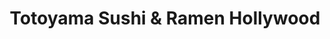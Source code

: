 ---
layout: place
title: "Totoyama Sushi & Ramen Hollywood"
permalink: /california/los-angeles/totoyama-sushi-ramen-hollywood.html
stateAbbr: CA
stateName: California
cityName: Los Angeles
place_id: ChIJJetq1HG_woAR0TzOtLw6fK8
photos:
  - name: >-
      places/ChIJJetq1HG_woAR0TzOtLw6fK8/photos/AeeoHcIgsAeXkIggAjoLBuvpphaOS9gE4XzPPQ_G1C4zATdZX83Q3PwC6bJkfNk2TZotOk2pn_xOCvGMkFT5TynWFrvesGdNdvuJAfPPtO_oDdGmSNezdrBKk-tKbyX9LKfel8DaVZsmfH9L97nZbt9CwuAnI6PtGxkevoOSKfx_Watt_sN-izfza-LOusM8DGK8bHv4a57kpGoau4Fbscenk0gvewKfKm9YCzOeVtKCPndWmLBZwVZB1y4-FFOm-YGsK_7JO55Iq8Hykz1ljObgK5wWckuGzReo0XXb_k051VGSMg
    widthPx: 4800
    heightPx: 3203
    authorAttributions:
      - displayName: Totoyama Sushi & Ramen Hollywood
        uri: https://maps.google.com/maps/contrib/101967078700096307401
        photoUri: >-
          https://lh3.googleusercontent.com/a-/ALV-UjVX2nalWyCk2bo_fU1jublQv4oTZB5WZw8AotdPotvrOmaO1Ug=s100-p-k-no-mo
    flagContentUri: >-
      https://www.google.com/local/imagery/report/?cb_client=maps_api_places.places_api&image_key=!1e10!2sAF1QipM1YqCCNegwLYIJPG-D9wODRSrIS7yKEA0yhTqi&hl=en-US
    googleMapsUri: >-
      https://www.google.com/maps/place//data=!3m4!1e2!3m2!1sAF1QipM1YqCCNegwLYIJPG-D9wODRSrIS7yKEA0yhTqi!2e10!4m2!3m1!1s0x80c2bf71d46aeb25:0xaf7c3abcb4ce3cd1
  - name: >-
      places/ChIJJetq1HG_woAR0TzOtLw6fK8/photos/AeeoHcLvgtkPTNW0fdK99w3CW5kkcL8UyGhZT8DxSD0FFOOlC1QIRFNVJ6kS95cZEXTvKQ3aJXg96WQfgC--d9xOLa1h1OwGt6in6lbY-RTh1nxADbMQ02pXrAu3YVwUmb7vubn52STuv6XR7Nc9LmnkB8etdv1diNi23WcXJh4DKgePcYKxoswwjbUz7xhp9-q_vx45f2dlMgeYghBjgHdWaJSzwCMBNcRz0Pbz2t8X6K-lejLzvxHiKaN0rVcjl4jKk0oBFOkcvi-x5k1SgF56tSV8_MgzrWXoj41O9zE5ZqFNQA
    widthPx: 3200
    heightPx: 4800
    authorAttributions:
      - displayName: Totoyama Sushi & Ramen Hollywood
        uri: https://maps.google.com/maps/contrib/101967078700096307401
        photoUri: >-
          https://lh3.googleusercontent.com/a-/ALV-UjVX2nalWyCk2bo_fU1jublQv4oTZB5WZw8AotdPotvrOmaO1Ug=s100-p-k-no-mo
    flagContentUri: >-
      https://www.google.com/local/imagery/report/?cb_client=maps_api_places.places_api&image_key=!1e10!2sAF1QipPYUp8IidQea9wjVqnJyZep1ozaWq16-2ml5LWW&hl=en-US
    googleMapsUri: >-
      https://www.google.com/maps/place//data=!3m4!1e2!3m2!1sAF1QipPYUp8IidQea9wjVqnJyZep1ozaWq16-2ml5LWW!2e10!4m2!3m1!1s0x80c2bf71d46aeb25:0xaf7c3abcb4ce3cd1
  - name: >-
      places/ChIJJetq1HG_woAR0TzOtLw6fK8/photos/AeeoHcK8xgqm6T_orSq3cF9ejrifpMfmTdUINXdjb_cLXapb2aTfMfQpcPy3jPRy7S1xifq0pb5PY54QWjNy-cwozuDzspOpAzt3dwtiIaOrPaYo9inPOKdPSLrPdlChSVxxKUNxqXRgoVg2JfabkOfNqJmJ4wbUyV-D5kVpBPTTD6u_t4-fpaMLzw7kAXJ2JZcQYpJt7znMMBzYd2e65GK8boXHpbtSGGkz_RcWAs_Fdvic_OEHW6xe0_ueLrTn5U7eBYXyh9YTeSBYBxrRQSIxR0hcyB64ztjCvFQiK5_jEbbRg6UETfHrwZjoT-On4ZJyafX6j7ayk-7SmijDN3MKXe0lsJ_DCHMGATB3mSiMtm-TGJ3m2wfD_rSn3n6lTkMl0gHg_J8RMWRVvUi9GrKamKrqATRm1oCtnP4AEqgo2PWlhvFc
    widthPx: 4032
    heightPx: 3024
    authorAttributions:
      - displayName: Fel Adi
        uri: https://maps.google.com/maps/contrib/113206255500961757747
        photoUri: >-
          https://lh3.googleusercontent.com/a-/ALV-UjX0YKU7o2NkN0qSqYLOFoPhh_i-DcPOYftReAbvqsYtKR1VHng=s100-p-k-no-mo
    flagContentUri: >-
      https://www.google.com/local/imagery/report/?cb_client=maps_api_places.places_api&image_key=!1e10!2sCIHM0ogKEICAgMCw_7njwwE&hl=en-US
    googleMapsUri: >-
      https://www.google.com/maps/place//data=!3m4!1e2!3m2!1sCIHM0ogKEICAgMCw_7njwwE!2e10!4m2!3m1!1s0x80c2bf71d46aeb25:0xaf7c3abcb4ce3cd1
  - name: >-
      places/ChIJJetq1HG_woAR0TzOtLw6fK8/photos/AeeoHcIS1ptVmTKNjJcDrjDY_9gXwmm82E_8ZGKHnfKxvxOiuBqi-uLFUw1gdpiI2EM4RssU9nI80arrrOvtuVtVpkqW7msLOTPbqwGVvbTjmRMNNfcb74Y5vecs1zPD_A6Rx4Gt_mw7VJdTJ4BdIvLN8at_E6tv7KhvKJSG-f0UZHUsEsNinV8yMRkKddfx1Sy3Y5eypi2TeB89sZn3um9a5iz-TR76nLSie1zVRn-c6AyZ-8byiIvUaXe0K1wKILmAqGQNMI6yg7jxg600SCAkdkpQkkqbvtn9WIUWNT4ZgvSCLBkJGPqBssG-4VMS20RNKiJ2WKIxgrIhDemQfFXy297sWFFu2pdHA-N_3GbzJIWnbsDepYugtJBYV0LxQ52Y4ST0o9ppcxo7kTCqXRXXyucnFHSbDEzIU4jesHjJIhYMjEw
    widthPx: 4032
    heightPx: 3024
    authorAttributions:
      - displayName: Zen Akire
        uri: https://maps.google.com/maps/contrib/107230863323201759374
        photoUri: >-
          https://lh3.googleusercontent.com/a-/ALV-UjVDAgwWc-I8mT1IyfL5ojDNhZUtTL_OYuDNIjIvdRaDmR1nBhmh=s100-p-k-no-mo
    flagContentUri: >-
      https://www.google.com/local/imagery/report/?cb_client=maps_api_places.places_api&image_key=!1e10!2sCIHM0ogKEICAgMCgqruc6gE&hl=en-US
    googleMapsUri: >-
      https://www.google.com/maps/place//data=!3m4!1e2!3m2!1sCIHM0ogKEICAgMCgqruc6gE!2e10!4m2!3m1!1s0x80c2bf71d46aeb25:0xaf7c3abcb4ce3cd1
  - name: >-
      places/ChIJJetq1HG_woAR0TzOtLw6fK8/photos/AeeoHcJiu0qtwB7MqO7OCMiHIixAELLhTDwAiLURPY5cOYf5qNq00kaadkX3--GMgZvNQXXgmh8UBxA5s3wL3-8b0U0Wkjo7IoJ6LdC4JYSOdIgYut-X2hoAWc54nQOESUcsuNNb9aU2AY4_AUY9qcDmDCim4id5RWrmY5MjL0pPIWzuv_TU107H5zIG152Em9N5ubI8InEaDMcR2qKt6n-w0rEX7V64LrLked--iGZjGSsyg7Xs-QMoq532yHK4n_KmKES8DRV4pK1Ozt80wbrioq4yfU5YPxVPa4Zl0O2cvtjx77Lw6nCF97H_1rcy2MDk7Dfdi_YgAUhFKmkTLL2RnkOsZIWtwXoCjjL5xnqhPlHwBkqqZyGeD5o3nLo8V9ebyjg4pMo4CeFqHPRtzCwzFnfRBXidj3yaaeoS4c9nRoUTig
    widthPx: 4800
    heightPx: 3202
    authorAttributions:
      - displayName: Royce Mathew
        uri: https://maps.google.com/maps/contrib/110965780602403380288
        photoUri: >-
          https://lh3.googleusercontent.com/a-/ALV-UjXQvcDX6zdi_cGpVVwb9ApMeXY-ZKx6Vnonq0tE5djRTOSxAkoO=s100-p-k-no-mo
    flagContentUri: >-
      https://www.google.com/local/imagery/report/?cb_client=maps_api_places.places_api&image_key=!1e10!2sCIHM0ogKEICAgIDzpdvLbw&hl=en-US
    googleMapsUri: >-
      https://www.google.com/maps/place//data=!3m4!1e2!3m2!1sCIHM0ogKEICAgIDzpdvLbw!2e10!4m2!3m1!1s0x80c2bf71d46aeb25:0xaf7c3abcb4ce3cd1
  - name: >-
      places/ChIJJetq1HG_woAR0TzOtLw6fK8/photos/AeeoHcL6Fj-0Osl3RFmxIsBRljRnLlqL01Qe1AyesKYRrEnDEPK1FNFO6GLB9Tgx7VfleRBx3kt0MuXDXo9i6rEqnnk8PQME9WW9zPNeD30jJvkEFQ9VhzZ_626_Gx7DjT_W7TjYgTJ4bCinwlN7FEMHcx2Ed32OdMfjmsSkE10kK1hZJuWRf8rt1VvvAsFX6AK_irSTbBPwpybacygUFczsqiQF9Gf9ooE0qMuw2hbgivEYtDADIuhTEcAHv3YViMVsCoFIl1josHgiFKk3uBZZnqKWlEdbCuPF78iVC1BCf_dAqiC-p9M2ODO9ZDks4MX9YA7s3aT63HabFxVfSYSVi7oseTsaQoRWbGxKa2pwLksMp35BgK6hXHCuSuOCXltLhZroL-3KJ0_o662ECeksxeNsPTgOkagoplhQ1RfbUnycZ78
    widthPx: 3024
    heightPx: 4032
    authorAttributions:
      - displayName: Boriykhon Sultonkhujaev
        uri: https://maps.google.com/maps/contrib/107464910977723315641
        photoUri: >-
          https://lh3.googleusercontent.com/a-/ALV-UjUaWViD_Jbgl3t3C-YRgDhBbBc6_Uq6JPdYAR3oRYjmWcP9DEAs=s100-p-k-no-mo
    flagContentUri: >-
      https://www.google.com/local/imagery/report/?cb_client=maps_api_places.places_api&image_key=!1e10!2sCIHM0ogKEICAgMCg49Sm5wE&hl=en-US
    googleMapsUri: >-
      https://www.google.com/maps/place//data=!3m4!1e2!3m2!1sCIHM0ogKEICAgMCg49Sm5wE!2e10!4m2!3m1!1s0x80c2bf71d46aeb25:0xaf7c3abcb4ce3cd1
  - name: >-
      places/ChIJJetq1HG_woAR0TzOtLw6fK8/photos/AeeoHcI-Hbtg2NJ6iS-wXaeBZA5VsfGsbXTTnPiC4I0z7Qowsl7NjJba4oN4jAr-POE_b9i8qn0mi1WLrpCq3LE_TU8ouQ-XXY980ZKyWy51GMpgGms06anOk2Wanuq2ArhOeuGe-IMTzl3R-2WgOJPv4vzqUtG3cj_FKxaAGMRJH9gg5iiGKES2k_LI_ah5wDvAc8mmpZlWIzbqMZ5BzQxSFppuoKgaj2mVi73KUQvUeuAXKQMxRQ0G58qcruLiJ7hhGDBldRnkxaL-qe9UbNlClC0WTkSIzH-SpFkwtQWGuu_rvBUGfMkb_fOxhnWOi19r5_N16libBJLZuTs1uyaL1zIKWxPz6JTpavIHVIrgTaJKIQiSrwLs_av_wm4mjaZzHOilwfD0dZRN7X351hSa5HLwhEGatThSxiP1nmfJ1lujfg
    widthPx: 2932
    heightPx: 2690
    authorAttributions:
      - displayName: Sylvie DUTOT
        uri: https://maps.google.com/maps/contrib/117184673951514081415
        photoUri: >-
          https://lh3.googleusercontent.com/a/ACg8ocKm2R2DUzm1UYPfW46W3dbGt-z_izvNc7EV0TpqLoBNkDckGw=s100-p-k-no-mo
    flagContentUri: >-
      https://www.google.com/local/imagery/report/?cb_client=maps_api_places.places_api&image_key=!1e10!2sCIHM0ogKEICAgICRufOWBg&hl=en-US
    googleMapsUri: >-
      https://www.google.com/maps/place//data=!3m4!1e2!3m2!1sCIHM0ogKEICAgICRufOWBg!2e10!4m2!3m1!1s0x80c2bf71d46aeb25:0xaf7c3abcb4ce3cd1
  - name: >-
      places/ChIJJetq1HG_woAR0TzOtLw6fK8/photos/AeeoHcJZBCcHGCUz1o7rzFFi5amI7JtbSaxOE-eTbRyQvV7H3hhlTpLCXE_qQCgE3eI76ipkpOt6HkeAmHv1IHZRN4QMPR76-le9bvoSFgJ7Ib4iR89H1M4hjQt1NEK2g4pRE9_NkMRfXAsxzMQUaV3xqyfQ4xQfdlxMkovEISjG83w2AAfTiOr4H5jFuceC8BW4tFkm3BsnUeCi1vtzUaPDfBanC11Kkr0dcLh_XiNhfIXMgMenz0Hps94mQwnOJUd89aw9oYUf3VLp0xrf7q8yqEJ0laVJkfiFu-Tc5XX3n_xDdDR1HY7lTpqtc8R2I8hWrJC_KMsA48gKyH1iP-jMpieM6NC0lVjU1Es9-QeY0WUL_qXaSkggW3JffW7qCWKTrKIh5E4aXRwocSdFU48AcTS-Wkct0S-LXBfkK43bFsq2Jw
    widthPx: 3024
    heightPx: 4032
    authorAttributions:
      - displayName: sofia sabadini
        uri: https://maps.google.com/maps/contrib/105619157942391179783
        photoUri: >-
          https://lh3.googleusercontent.com/a-/ALV-UjX0AgQLSqpRjLcQ5hncUTbA_TnHKS0bsLbz8RYDyEcxDsfqyxX8=s100-p-k-no-mo
    flagContentUri: >-
      https://www.google.com/local/imagery/report/?cb_client=maps_api_places.places_api&image_key=!1e10!2sCIHM0ogKEICAgICX68SBSw&hl=en-US
    googleMapsUri: >-
      https://www.google.com/maps/place//data=!3m4!1e2!3m2!1sCIHM0ogKEICAgICX68SBSw!2e10!4m2!3m1!1s0x80c2bf71d46aeb25:0xaf7c3abcb4ce3cd1
  - name: >-
      places/ChIJJetq1HG_woAR0TzOtLw6fK8/photos/AeeoHcKaASrrJeP0RQIVkIX-3wKkIctOyr2Eeiy8mApSJuzXN_IxGXQtoYLfwUwsqs6etup6b4v1c0ZuAT-74PMGI2E9UQ365XaYltUJthHcEOok22HviPSsKqkjLtvMZg90-mu5FynVSyQp3TVDfeo2jPAF9LF0ll2rQcZ9WCt1Uz9adoA16bbTEtPZs8oMzY1fNDK7j7NynHAK9gKtQ21sMh_G5ABJEou7DLD_LCVqr628YToAVwrFm-bXnq0sNzvzQKlrqoAG31BnQb4DFNaTiLWSN62wqYz2p26hWPxZUtYJvxJtHNweiI2NSLL0E6xqL6-lm0seYKptaFE6NZoHNq_nmvJ3NAx1BSxy6dYzhSa7etQbE-jfkWpsTdZDG9Fh-25d2axKKDT04olC7B-PkGcpKm2cdS597tMJ1oDBNGHaAA
    widthPx: 4800
    heightPx: 3201
    authorAttributions:
      - displayName: Royce Mathew
        uri: https://maps.google.com/maps/contrib/110965780602403380288
        photoUri: >-
          https://lh3.googleusercontent.com/a-/ALV-UjXQvcDX6zdi_cGpVVwb9ApMeXY-ZKx6Vnonq0tE5djRTOSxAkoO=s100-p-k-no-mo
    flagContentUri: >-
      https://www.google.com/local/imagery/report/?cb_client=maps_api_places.places_api&image_key=!1e10!2sCIHM0ogKEICAgIDzpdvXLg&hl=en-US
    googleMapsUri: >-
      https://www.google.com/maps/place//data=!3m4!1e2!3m2!1sCIHM0ogKEICAgIDzpdvXLg!2e10!4m2!3m1!1s0x80c2bf71d46aeb25:0xaf7c3abcb4ce3cd1
  - name: >-
      places/ChIJJetq1HG_woAR0TzOtLw6fK8/photos/AeeoHcIt9Zet4M2hNHBXSvqhrn-l3-_LIzVwlXFk4G5J1-gaCGTqGyVzQowVX2ZTzzuu1uE1biNhWppS3LVxZe9cq1ht77NrTXOj50PHk8kBGgFFIrPNmpjp7CSTyY6AjouIQptlXE2X8t98qgMC33YtEO4i-xuSS00YgagNnOUU3sUYBQzYAyAgVGO2cIwG08P_l8_2V2sjqwaEtmoi-t8aof3hxblmMoXneWY8yaJm2uwyZ_j6ezrKmAPqeiJxhFViN_kh7cCOco5YFjumJ6VKtnJMnRprgJW1-mOM5tSmJvKOFVVG4gYM4MHDl3C4yT3yqyHzRgkeII33u680aL3zxus-xu2VK1t92LI8WLew8USw4ABNJUDtesDJmPjwAg_x_PeGWCTcko2sKMss6C3Tar5M03WBI4UzkaaSxVa0c0ESmolq
    widthPx: 4800
    heightPx: 2700
    authorAttributions:
      - displayName: Jackson Longan
        uri: https://maps.google.com/maps/contrib/108136555990475173578
        photoUri: >-
          https://lh3.googleusercontent.com/a-/ALV-UjUo-unJTWi-Py6z-vaIt0U4U2k9mA36YjRObtaKA2rlIFdqbmhJ3g=s100-p-k-no-mo
    flagContentUri: >-
      https://www.google.com/local/imagery/report/?cb_client=maps_api_places.places_api&image_key=!1e10!2sCIHM0ogKEICAgIDrhN2s_gE&hl=en-US
    googleMapsUri: >-
      https://www.google.com/maps/place//data=!3m4!1e2!3m2!1sCIHM0ogKEICAgIDrhN2s_gE!2e10!4m2!3m1!1s0x80c2bf71d46aeb25:0xaf7c3abcb4ce3cd1
address: 6201 Hollywood Blvd Suite 118, Los Angeles, CA 90028, USA
street: 6201 Hollywood Blvd Suite 118
city: Los Angeles
state: CA
zip: '90028'
country: USA
neighborhood: Central LA
latitude: '34.101882'
longitude: '-118.324576'
accessibility_options:
  wheelchairAccessibleEntrance: true
  wheelchairAccessibleRestroom: true
  wheelchairAccessibleSeating: true
business_status: OPERATIONAL
name: Totoyama Sushi & Ramen Hollywood
google_maps_links:
  directionsUri: >-
    https://www.google.com/maps/dir//''/data=!4m7!4m6!1m1!4e2!1m2!1m1!1s0x80c2bf71d46aeb25:0xaf7c3abcb4ce3cd1!3e0
  placeUri: https://maps.google.com/?cid=12645046435911187665
  writeAReviewUri: >-
    https://www.google.com/maps/place//data=!4m3!3m2!1s0x80c2bf71d46aeb25:0xaf7c3abcb4ce3cd1!12e1
  reviewsUri: >-
    https://www.google.com/maps/place//data=!4m4!3m3!1s0x80c2bf71d46aeb25:0xaf7c3abcb4ce3cd1!9m1!1b1
  photosUri: >-
    https://www.google.com/maps/place//data=!4m3!3m2!1s0x80c2bf71d46aeb25:0xaf7c3abcb4ce3cd1!10e5
primary_type: Sushi Restaurant
opening_hours:
  regular: null
  current: null
secondary_opening_hours:
  regular:
    weekdayDescriptions: null
    type: null
  current:
    weekdayDescriptions: null
    type: null
phone: (323) 791-7791
price_level: null
price_range: $20 &ndash; $30
rating: '4.2'
rating_count: 518
website: https://www.totoyamasushi.com/
description: >-
  Compact option for sushi, ramen, Japanese classics or an omakase tasting menu
  with beer & wine.
reviews:
  - name: >-
      places/ChIJJetq1HG_woAR0TzOtLw6fK8/reviews/ChZDSUhNMG9nS0VJQ0FnTUNnNDlTbVJ3EAE
    relativePublishTimeDescription: a month ago
    rating: 5
    text:
      text: >-
        I had an outstanding experience at Totoyama Sushi & Ramen in Hollywood —
        hands down, some of the best sushi I’ve ever had!


        The quality and freshness of the rolls were simply incredible. Every
        bite was packed with flavor, and you could really taste how fresh the
        seafood was. We ordered a roll with eel, and to my surprise, the eel
        portion was three times larger than the rice — something you rarely see,
        especially in the U.S. The portions overall were huge — definitely
        generous enough to satisfy any sushi lover.


        The presentation was also impressive, with a diverse and creative
        arrangement that made the dishes look just as good as they tasted.


        Now, let’s talk about the prices — they were shockingly low! I honestly
        didn’t expect to find such high-quality seafood at such affordable
        prices in America. It felt like an absolute steal for the kind of meal
        we had.


        A special mention goes to the chef, who not only prepared everything
        super quickly but also took the time to guide us through the menu. He
        was incredibly helpful, pointing out which rolls were made exclusively
        with seafood and which ones might be prepared alongside non-halal
        ingredients — something I really appreciated.
      languageCode: en
    originalText:
      text: >-
        I had an outstanding experience at Totoyama Sushi & Ramen in Hollywood —
        hands down, some of the best sushi I’ve ever had!


        The quality and freshness of the rolls were simply incredible. Every
        bite was packed with flavor, and you could really taste how fresh the
        seafood was. We ordered a roll with eel, and to my surprise, the eel
        portion was three times larger than the rice — something you rarely see,
        especially in the U.S. The portions overall were huge — definitely
        generous enough to satisfy any sushi lover.


        The presentation was also impressive, with a diverse and creative
        arrangement that made the dishes look just as good as they tasted.


        Now, let’s talk about the prices — they were shockingly low! I honestly
        didn’t expect to find such high-quality seafood at such affordable
        prices in America. It felt like an absolute steal for the kind of meal
        we had.


        A special mention goes to the chef, who not only prepared everything
        super quickly but also took the time to guide us through the menu. He
        was incredibly helpful, pointing out which rolls were made exclusively
        with seafood and which ones might be prepared alongside non-halal
        ingredients — something I really appreciated.
      languageCode: en
    authorAttribution:
      displayName: Boriykhon Sultonkhujaev
      uri: https://www.google.com/maps/contrib/107464910977723315641/reviews
      photoUri: >-
        https://lh3.googleusercontent.com/a-/ALV-UjUaWViD_Jbgl3t3C-YRgDhBbBc6_Uq6JPdYAR3oRYjmWcP9DEAs=s128-c0x00000000-cc-rp-mo-ba3
    publishTime: '2025-02-20T11:26:46.651931Z'
    flagContentUri: >-
      https://www.google.com/local/review/rap/report?postId=ChZDSUhNMG9nS0VJQ0FnTUNnNDlTbVJ3EAE&d=17924085&t=1
    googleMapsUri: >-
      https://www.google.com/maps/reviews/data=!4m6!14m5!1m4!2m3!1sChZDSUhNMG9nS0VJQ0FnTUNnNDlTbVJ3EAE!2m1!1s0x80c2bf71d46aeb25:0xaf7c3abcb4ce3cd1
  - name: >-
      places/ChIJJetq1HG_woAR0TzOtLw6fK8/reviews/ChdDSUhNMG9nS0VJQ0FnTUR3NHFHU25BRRAB
    relativePublishTimeDescription: 2 weeks ago
    rating: 5
    text:
      text: >-
        I must stop if you’re in the area, a nice hidden gem tucked away in the
        city! The service was amazing and they definitely made me feel at home
        for the 30 minutes. I was there.

        My friend and I enjoyed these delicious sake martinis! Which I never
        knew were a thing? And they were so delicious! Decided to grab a little
        sushi appetizer ( the spider roll) WOW ! I definitely will be coming
        back here with my girlfriends!
      languageCode: en
    originalText:
      text: >-
        I must stop if you’re in the area, a nice hidden gem tucked away in the
        city! The service was amazing and they definitely made me feel at home
        for the 30 minutes. I was there.

        My friend and I enjoyed these delicious sake martinis! Which I never
        knew were a thing? And they were so delicious! Decided to grab a little
        sushi appetizer ( the spider roll) WOW ! I definitely will be coming
        back here with my girlfriends!
      languageCode: en
    authorAttribution:
      displayName: Nova Giacalone
      uri: https://www.google.com/maps/contrib/103502794026354383942/reviews
      photoUri: >-
        https://lh3.googleusercontent.com/a-/ALV-UjXRHTEjwlhNo5ORoK3fO3-7_eJB902rfZW8B0fsXnzzHyPerBk=s128-c0x00000000-cc-rp-mo-ba4
    publishTime: '2025-03-24T23:41:42.298305Z'
    flagContentUri: >-
      https://www.google.com/local/review/rap/report?postId=ChdDSUhNMG9nS0VJQ0FnTUR3NHFHU25BRRAB&d=17924085&t=1
    googleMapsUri: >-
      https://www.google.com/maps/reviews/data=!4m6!14m5!1m4!2m3!1sChdDSUhNMG9nS0VJQ0FnTUR3NHFHU25BRRAB!2m1!1s0x80c2bf71d46aeb25:0xaf7c3abcb4ce3cd1
  - name: >-
      places/ChIJJetq1HG_woAR0TzOtLw6fK8/reviews/ChZDSUhNMG9nS0VJQ0FnTUN3XzduakF3EAE
    relativePublishTimeDescription: 3 weeks ago
    rating: 4
    text:
      text: >-
        As Aussies travelling in America, sometimes you just need a quiet
        evening without having to reciprocate high energy service. This was the
        comforting meal with polite service we needed. The food felt healthy and
        the service allowed us to feel comfortable in our own space.
      languageCode: en
    originalText:
      text: >-
        As Aussies travelling in America, sometimes you just need a quiet
        evening without having to reciprocate high energy service. This was the
        comforting meal with polite service we needed. The food felt healthy and
        the service allowed us to feel comfortable in our own space.
      languageCode: en
    authorAttribution:
      displayName: Fel Adi
      uri: https://www.google.com/maps/contrib/113206255500961757747/reviews
      photoUri: >-
        https://lh3.googleusercontent.com/a-/ALV-UjX0YKU7o2NkN0qSqYLOFoPhh_i-DcPOYftReAbvqsYtKR1VHng=s128-c0x00000000-cc-rp-mo-ba3
    publishTime: '2025-03-22T11:35:54.708640Z'
    flagContentUri: >-
      https://www.google.com/local/review/rap/report?postId=ChZDSUhNMG9nS0VJQ0FnTUN3XzduakF3EAE&d=17924085&t=1
    googleMapsUri: >-
      https://www.google.com/maps/reviews/data=!4m6!14m5!1m4!2m3!1sChZDSUhNMG9nS0VJQ0FnTUN3XzduakF3EAE!2m1!1s0x80c2bf71d46aeb25:0xaf7c3abcb4ce3cd1
  - name: >-
      places/ChIJJetq1HG_woAR0TzOtLw6fK8/reviews/ChdDSUhNMG9nS0VJQ0FnSURYb2JIRHZnRRAB
    relativePublishTimeDescription: a month ago
    rating: 5
    text:
      text: >-
        A Hidden Gem on Hollywood Boulevard – Fresh Food and Exceptional
        Service!


        I had the pleasure of dining at Totoyama Sushi and Ramen on Hollywood
        Boulevard, and it was a great experience! From the moment I walked in, I
        was greeted with warm smiles and attentive service. The staff was
        friendly, knowledgeable about the menu, and made excellent
        recommendations.


        The food was absolutely top-notch. The sushi was incredibly fresh, with
        each piece crafted to perfection. The sashimi practically melted in my
        mouth, and the rolls were flavorful and beautifully presented. I also
        tried their ramen, and it was rich, savory, and perfectly
        balanced—comfort food at its finest.


        What stood out most was the attention to detail. From the quality of the
        ingredients to the presentation, it’s clear Totoyama takes pride in
        every dish they serve. The atmosphere was cozy yet modern, making it a
        great spot for both casual meals and special occasions.


        If you’re in Hollywood and craving fresh sushi or hearty ramen, I highly
        recommend stopping by Totoyama. You won’t be disappointed!
      languageCode: en
    originalText:
      text: >-
        A Hidden Gem on Hollywood Boulevard – Fresh Food and Exceptional
        Service!


        I had the pleasure of dining at Totoyama Sushi and Ramen on Hollywood
        Boulevard, and it was a great experience! From the moment I walked in, I
        was greeted with warm smiles and attentive service. The staff was
        friendly, knowledgeable about the menu, and made excellent
        recommendations.


        The food was absolutely top-notch. The sushi was incredibly fresh, with
        each piece crafted to perfection. The sashimi practically melted in my
        mouth, and the rolls were flavorful and beautifully presented. I also
        tried their ramen, and it was rich, savory, and perfectly
        balanced—comfort food at its finest.


        What stood out most was the attention to detail. From the quality of the
        ingredients to the presentation, it’s clear Totoyama takes pride in
        every dish they serve. The atmosphere was cozy yet modern, making it a
        great spot for both casual meals and special occasions.


        If you’re in Hollywood and craving fresh sushi or hearty ramen, I highly
        recommend stopping by Totoyama. You won’t be disappointed!
      languageCode: en
    authorAttribution:
      displayName: Nutri Steph
      uri: https://www.google.com/maps/contrib/106516891611006344793/reviews
      photoUri: >-
        https://lh3.googleusercontent.com/a-/ALV-UjUPGVQwBgjAGblI1kQJiD-q4_gX1j_lOnQOKAxLNFZVg5I4dbCh=s128-c0x00000000-cc-rp-mo-ba5
    publishTime: '2025-02-25T22:36:23.060215Z'
    flagContentUri: >-
      https://www.google.com/local/review/rap/report?postId=ChdDSUhNMG9nS0VJQ0FnSURYb2JIRHZnRRAB&d=17924085&t=1
    googleMapsUri: >-
      https://www.google.com/maps/reviews/data=!4m6!14m5!1m4!2m3!1sChdDSUhNMG9nS0VJQ0FnSURYb2JIRHZnRRAB!2m1!1s0x80c2bf71d46aeb25:0xaf7c3abcb4ce3cd1
  - name: >-
      places/ChIJJetq1HG_woAR0TzOtLw6fK8/reviews/ChZDSUhNMG9nS0VJQ0FnSUNmXzVLWENnEAE
    relativePublishTimeDescription: 3 months ago
    rating: 5
    text:
      text: >-
        Great place for a meal before a show at the Pantages,but give yourself
        time since it tends to be packed in the 2 hours before shows. They're
        great about being fast. Also fabulous with food allergies!
      languageCode: en
    originalText:
      text: >-
        Great place for a meal before a show at the Pantages,but give yourself
        time since it tends to be packed in the 2 hours before shows. They're
        great about being fast. Also fabulous with food allergies!
      languageCode: en
    authorAttribution:
      displayName: Cigal Shaham
      uri: https://www.google.com/maps/contrib/110571857230391895596/reviews
      photoUri: >-
        https://lh3.googleusercontent.com/a-/ALV-UjVbDVn-9lHZuNbdSAYhOUWbE10W-L8bGHzM013Cc-lKWEFQgAr3yA=s128-c0x00000000-cc-rp-mo-ba6
    publishTime: '2025-01-03T05:15:25.777664Z'
    flagContentUri: >-
      https://www.google.com/local/review/rap/report?postId=ChZDSUhNMG9nS0VJQ0FnSUNmXzVLWENnEAE&d=17924085&t=1
    googleMapsUri: >-
      https://www.google.com/maps/reviews/data=!4m6!14m5!1m4!2m3!1sChZDSUhNMG9nS0VJQ0FnSUNmXzVLWENnEAE!2m1!1s0x80c2bf71d46aeb25:0xaf7c3abcb4ce3cd1
parking_options:
  freeParkingLot: false
  paidParkingLot: true
  freeStreetParking: false
  paidStreetParking: true
  valetParking: true
  freeGarageParking: false
  paidGarageParking: true
payment_options:
  acceptsCreditCards: true
  acceptsDebitCards: true
  acceptsCashOnly: false
  acceptsNfc: true
allow_dogs: null
curbside_pickup: null
delivery: true
dine_in: true
good_for_children: true
good_for_groups: null
good_for_sports: false
live_music: false
menu_for_children: true
outdoor_seating: true
reservable: true
restroom: true
serves_beer: true
serves_breakfast: null
serves_brunch: false
serves_cocktails: true
serves_coffee: false
serves_dinner: true
serves_dessert: true
serves_lunch: true
serves_vegetarian_food: true
serves_wine: true
takeout: true

---